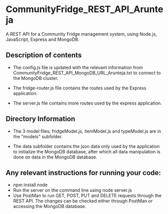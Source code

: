 # CommunityFridge_REST_API_Arunteja
A REST API for a Community Fridge management system, using Node.js, JavaScript, Express and MongoDB.    

## Description of contents
* The config.js file is updated with the relevant information from CommunityFridge_REST_API_MongoDB_URL_Arunteja.txt to connect to the MongoDB cluster.

* The fridge-router.js file contains the routes used by the Express application.

* The server.js file contains more routes used by the express application.

## Directory Information
* The 3 model files; fridgeModel.js, itemModel.js and typeModel.js are in the "models" subfolder. 

* The data subfolder contains the json data only used by the application to initialize the MongoDB database, after which all data manipulation is done on data in the MongoDB database.

## Any relevant instructions for running your code:    
* npm install node    
* Run the server on the command line using node server.js    
* Use PostMan to run GET, POST, PUT and DELETE requests through the REST API. The changes can be checked either through PostMan or accessing the MongoDB database.
